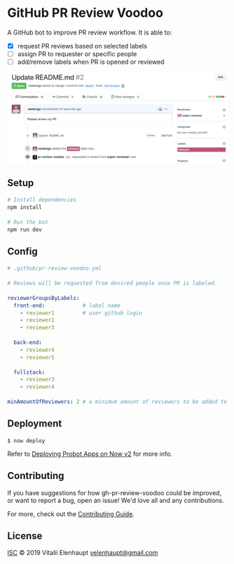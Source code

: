 # GitHub PR Review Voodoo

A GitHub bot to improve PR review workflow. It is able to:

- [x] request PR reviews based on selected labels
- [ ] assign PR to requester or specific people
- [ ] add/remove labels when PR is opened or reviewed

![](assets/example.png)

## Setup

```sh
# Install dependencies
npm install

# Run the bot
npm run dev
```

## Config

```yml
# .github/pr-review-voodoo.yml

# Reviews will be requested from desired people once PR is labeled.

reviewerGroupsByLabels:
  front-end:            # label name
    - reviewer1         # user github login
    - reviewer2
    - reviewer3

  back-end:
    - reviewer4
    - reviewer5

  fullstack:
    - reviewer3
    - reviewer4

minAmountOfReviewers: 2 # a minimum amount of reviewers to be added to PR

```

## Deployment

```
$ now deploy
```

Refer to [Deploying Probot Apps on Now v2](https://medium.com/twostoryrobot/deploying-probot-apps-on-now-v2-b457650dadde) for more info.


## Contributing

If you have suggestions for how gh-pr-review-voodoo could be improved, or want to report a bug, open an issue! We'd love all and any contributions.

For more, check out the [Contributing Guide](CONTRIBUTING.md).

## License

[ISC](LICENSE) © 2019 Vitalii Elenhaupt <velenhaupt@gmail.com>

